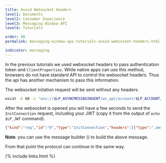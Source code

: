 ```yaml
---
title: Avoid Websocket Headers
level1: Documents
level2: Consumer Experience
level3: Messaging Window API
level4: Tutorials

order: 80
permalink: messaging-window-api-tutorials-avoid-websocket-headers.html

indicator: messaging
---
```


In the previous tutorials we used websocket headers to pass authentication token and ``ClientProperties``. While native apps can use this method, browsers do not have standard API to control the websocket headers. Thus the api has another mechanism to pass this information.

The websocket initation request will be sent without any headers:

```sh
wscat -k 60 -c "wss://$LP_ASYNCMESSAGINGENT/ws_api/account/$LP_ACCOUNT/messaging/consumer?v=3"
```

After the websocket is opened you will have a few seconds to send the ``InitConnection`` request, including your JWT (copy it from the output of ``echo $LP_JWT`` command).

```json
{"kind":"req","id":"0","type":"InitConnection","headers":[{"type":".ams.headers.ClientProperties","deviceFamily":"MOBILE","os":"ANDROID"},{"type":".ams.headers.ConsumerAuthentication","jwt":"__YOUR_JWT__"}]}
```
**Note**: you can use the message builder (<a href="consumer-int-msg-init-con.html" target="_blank"><i class="fa fa-magic" aria-hidden="true"></i></a>) to build the above message. 

From that point the protocol can continue in the same way.

{% include links.html %}

